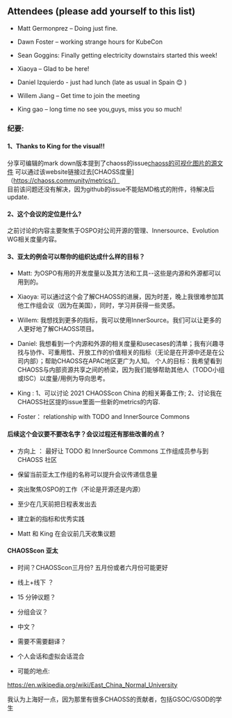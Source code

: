 ## Attendees (please add yourself to this list) 

  

- Matt Germonprez – Doing just fine.  

- Dawn Foster – working strange hours for KubeCon 

- Sean Goggins: Finally getting electricity downstairs started this week! 

- Xiaoya – Glad to be here! 

- Daniel Izquierdo -  just had lunch (late as usual in Spain 😊  ) 

- Willem Jiang – Get time to join the meeting 

- King gao – long time no see you,guys, miss you so much! 
 

### 纪要:  

#### 1、Thanks to King for the visual!! 

分享可编辑的mark down版本提到了chaoss的issue[chaoss的可视化图片的源文件](url)
可以通过该website链接过去[CHAOSS度量]（https://chaoss.community/metrics/）  
目前该问题还没有解决，因为github的issue不能贴MD格式的附件，待解决后update.

#### 2、这个会议的定位是什么?  

之前讨论的内容主要聚焦于OSPO对公司开源的管理、Innersource、Evolution WG相关度量内容。 

#### 3、亚太的例会可以帮你的组织达成什么样的目标？ 

- Matt: 为OSPO有用的开发度量以及其方法和工具--这些是内源和外源都可以用到的。  

  

- Xiaoya: 可以通过这个会了解CHAOSS的进展，因为时差，晚上我很难参加其他工作组会议（因为在美国），同时，学习并获得一些灵感。

 

- Willem:  我想找到更多的指标，我可以使用InnerSource。我们可以让更多的人更好地了解CHAOSS项目。  

  

- Daniel:  我想看到一个内源和外源的相关度量和usecases的清单；我有兴趣寻找与协作、可重用性、开放工作的价值相关的指标（无论是在开源中还是在公司内部）；帮助CHAOSS在APAC地区更广为人知。
个人的目标：我希望看到CHAOSS与内部资源共享之间的桥梁，因为我们能够帮助其他人（TODO小组或ISC）以度量/用例为导向思考。

  

 - King : 1、可以讨论 2021 CHAOSScon China 的相关筹备工作; 2、讨论我在CHAOSS社区提的issue里面一些新的metrics的内容. 

- Foster： relationship with TODO and InnerSource Commons 

#### 后续这个会议要不要改名字？会议过程还有那些改善的点？

- 方向上 ： 最好让 TODO 和 InnerSource Commons 工作组成员参与到 CHAOSS 社区 

- 保留当前亚太工作组的名称可以提升会议传递信息量  

- 突出聚焦OSPO的工作（不论是开源还是内源） 

- 至少在几天前把日程表发出去  

- 建立新的指标和优秀实践  

- Matt 和 King 在会议前几天收集议题  

#### CHAOSScon 亚太   

- 时间？CHAOSScon三月份? 五月份或者六月份可能更好  

- 线上+线下 ？

- 15 分钟议题？

- 分组会议？

- 中文？  

- 需要不需要翻译？  

- 个人会话和虚拟会话混合  

- 可能的地点:  

https://en.wikipedia.org/wiki/East_China_Normal_University  

我认为上海好一点，因为那里有很多CHAOSS的贡献者，包括GSOC/GSOD的学生 